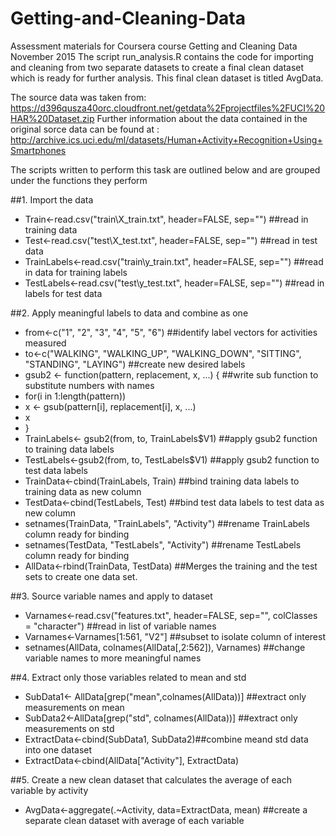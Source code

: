 # Getting-and-Cleaning-Data
Assessment materials for Coursera course Getting and Cleaning Data November 2015
The script run_analysis.R contains the code for importing and cleaning from two separate datasets to create a final clean dataset which is ready for further analysis. This final clean dataset is titled AvgData. 

The source data was taken from: https://d396qusza40orc.cloudfront.net/getdata%2Fprojectfiles%2FUCI%20HAR%20Dataset.zip
Further information about the data contained in the original sorce data can be found at : http://archive.ics.uci.edu/ml/datasets/Human+Activity+Recognition+Using+Smartphones 


The scripts written to perform this task are outlined below and are grouped under the functions they perform

##1. Import the data 
* Train<-read.csv("train\\X_train.txt", header=FALSE, sep="") ##read in training data
* Test<-read.csv("test\\X_test.txt", header=FALSE, sep="") ##read in test data
* TrainLabels<-read.csv("train\\y_train.txt", header=FALSE, sep="") ##read in data for training labels
* TestLabels<-read.csv("test\\y_test.txt", header=FALSE, sep="") ##read in labels for test data

##2. Apply meaningful labels to data and combine as one
* from<-c("1", "2", "3", "4", "5", "6") ##identify label vectors for activities measured
* to<-c("WALKING", "WALKING_UP", "WALKING_DOWN", "SITTING", "STANDING", "LAYING") ##create new desired labels 
* gsub2 <- function(pattern, replacement, x, ...) { ##write sub function to substitute numbers with names
* for(i in 1:length(pattern))
* x <- gsub(pattern[i], replacement[i], x, ...)
* x
* }
* TrainLabels<- gsub2(from, to, TrainLabels$V1) ##apply gsub2 function to training data labels
* TestLabels<-gsub2(from, to, TestLabels$V1) ##apply gsub2 function to test data labels
* TrainData<-cbind(TrainLabels, Train) ##bind training data labels to training data as new column
* TestData<-cbind(TestLabels, Test) ##bind test data labels to test data as new column
* setnames(TrainData, "TrainLabels", "Activity") ##rename TrainLabels column ready for binding
* setnames(TestData, "TestLabels", "Activity") ##rename TestLabels column ready for binding
* AllData<-rbind(TrainData, TestData) ##Merges the training and the test sets to create one data set.

##3. Source variable names and apply to dataset
* Varnames<-read.csv("features.txt", header=FALSE, sep="", colClasses = "character") ##read in list of variable names
* Varnames<-Varnames[1:561, "V2"] ##subset to isolate column of interest
* setnames(AllData, colnames(AllData[,2:562]), Varnames) ##change variable names to more meaningful names

##4. Extract only those variables related to mean and std
* SubData1<- AllData[grep("mean",colnames(AllData))] ##extract only measurements on mean
* SubData2<-AllData[grep("std", colnames(AllData))] ##extract only measurements on std
* ExtractData<-cbind(SubData1, SubData2)##combine meand std data into one dataset
* ExtractData<-cbind(AllData["Activity"], ExtractData)

##5. Create a new clean dataset that calculates the average of each variable by activity
* AvgData<-aggregate(.~Activity, data=ExtractData, mean) ##create a separate clean dataset with average of each variable
